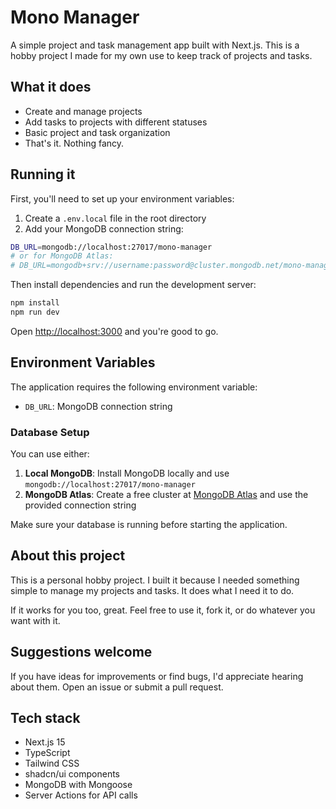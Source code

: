 # Mono Manager

A simple project and task management app built with Next.js. This is a hobby project I made for my own use to keep track of projects and tasks.

## What it does

- Create and manage projects
- Add tasks to projects with different statuses
- Basic project and task organization
- That's it. Nothing fancy.

## Running it

First, you'll need to set up your environment variables:

1. Create a `.env.local` file in the root directory
2. Add your MongoDB connection string:

```bash
DB_URL=mongodb://localhost:27017/mono-manager
# or for MongoDB Atlas:
# DB_URL=mongodb+srv://username:password@cluster.mongodb.net/mono-manager
```

Then install dependencies and run the development server:

```bash
npm install
npm run dev
```

Open [http://localhost:3000](http://localhost:3000) and you're good to go.

## Environment Variables

The application requires the following environment variable:

- `DB_URL`: MongoDB connection string

### Database Setup

You can use either:
1. **Local MongoDB**: Install MongoDB locally and use `mongodb://localhost:27017/mono-manager`
2. **MongoDB Atlas**: Create a free cluster at [MongoDB Atlas](https://www.mongodb.com/atlas) and use the provided connection string

Make sure your database is running before starting the application.

## About this project

This is a personal hobby project. I built it because I needed something simple to manage my projects and tasks. It does what I need it to do.

If it works for you too, great. Feel free to use it, fork it, or do whatever you want with it.

## Suggestions welcome

If you have ideas for improvements or find bugs, I'd appreciate hearing about them. Open an issue or submit a pull request.

## Tech stack

- Next.js 15
- TypeScript
- Tailwind CSS
- shadcn/ui components
- MongoDB with Mongoose
- Server Actions for API calls
